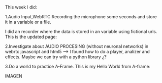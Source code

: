 


This week I did: 

1.Audio Input,WebRTC Recording the microphone some seconds and store it in a variable or a file.

I did an recorder where the data is stored in an variable using fictional urls. This is the updated page: 



2.Investigate about AUDIO PROCESING (without neuronal networks) in webrtc javascript and html5 --> I found how to do a player, analizer and effects. Maybe we can try with a python library ¿?

3.Do a world to practice A-Frame. This is my Hello World from A-frame: 
  
  
  IMAGEN
